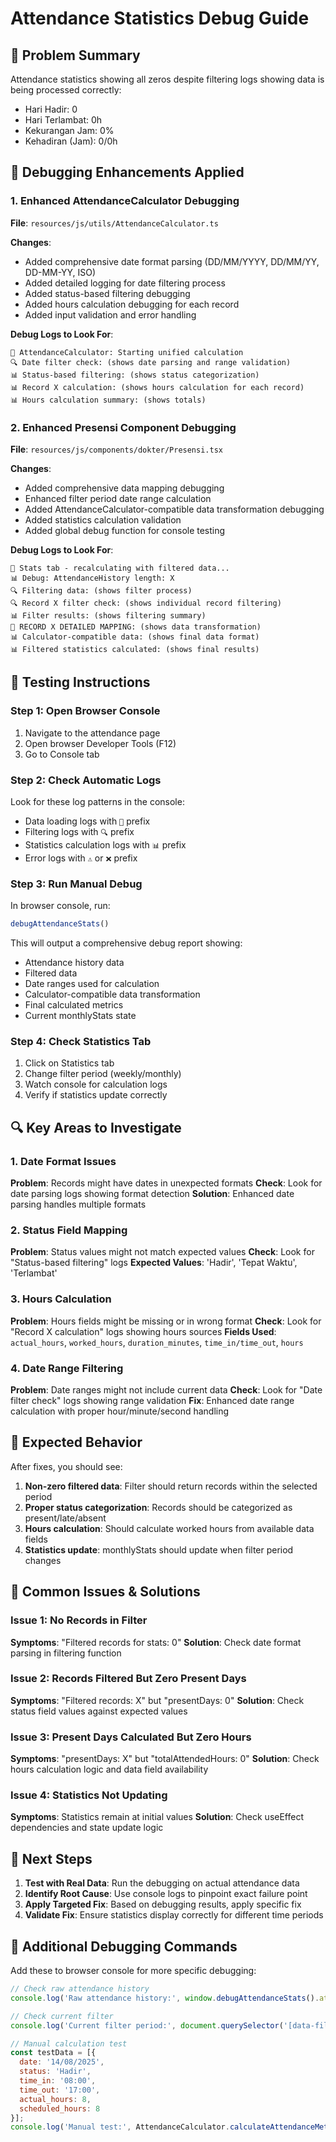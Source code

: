 # Attendance Statistics Debug Guide

## 🐛 Problem Summary
Attendance statistics showing all zeros despite filtering logs showing data is being processed correctly:
- Hari Hadir: 0
- Hari Terlambat: 0h 
- Kekurangan Jam: 0%
- Kehadiran (Jam): 0/0h

## 🔧 Debugging Enhancements Applied

### 1. Enhanced AttendanceCalculator Debugging
**File**: `resources/js/utils/AttendanceCalculator.ts`

**Changes**:
- Added comprehensive date format parsing (DD/MM/YYYY, DD/MM/YY, DD-MM-YY, ISO)
- Added detailed logging for date filtering process
- Added status-based filtering debugging
- Added hours calculation debugging for each record
- Added input validation and error handling

**Debug Logs to Look For**:
```
🔄 AttendanceCalculator: Starting unified calculation
🔍 Date filter check: (shows date parsing and range validation)
📊 Status-based filtering: (shows status categorization)
📊 Record X calculation: (shows hours calculation for each record)
📊 Hours calculation summary: (shows totals)
```

### 2. Enhanced Presensi Component Debugging
**File**: `resources/js/components/dokter/Presensi.tsx`

**Changes**:
- Added comprehensive data mapping debugging
- Enhanced filter period date range calculation
- Added AttendanceCalculator-compatible data transformation debugging
- Added statistics calculation validation
- Added global debug function for console testing

**Debug Logs to Look For**:
```
🔄 Stats tab - recalculating with filtered data...
📊 Debug: AttendanceHistory length: X
🔍 Filtering data: (shows filter process)
🔍 Record X filter check: (shows individual record filtering)
📊 Filter results: (shows filtering summary)
🐛 RECORD X DETAILED MAPPING: (shows data transformation)
📊 Calculator-compatible data: (shows final data format)
📊 Filtered statistics calculated: (shows final results)
```

## 🧪 Testing Instructions

### Step 1: Open Browser Console
1. Navigate to the attendance page
2. Open browser Developer Tools (F12)
3. Go to Console tab

### Step 2: Check Automatic Logs
Look for these log patterns in the console:
- Data loading logs with `🔄` prefix
- Filtering logs with `🔍` prefix  
- Statistics calculation logs with `📊` prefix
- Error logs with `⚠️` or `❌` prefix

### Step 3: Run Manual Debug
In browser console, run:
```javascript
debugAttendanceStats()
```

This will output a comprehensive debug report showing:
- Attendance history data
- Filtered data
- Date ranges used for calculation
- Calculator-compatible data transformation
- Final calculated metrics
- Current monthlyStats state

### Step 4: Check Statistics Tab
1. Click on Statistics tab
2. Change filter period (weekly/monthly)
3. Watch console for calculation logs
4. Verify if statistics update correctly

## 🔍 Key Areas to Investigate

### 1. Date Format Issues
**Problem**: Records might have dates in unexpected formats
**Check**: Look for date parsing logs showing format detection
**Solution**: Enhanced date parsing handles multiple formats

### 2. Status Field Mapping
**Problem**: Status values might not match expected values
**Check**: Look for "Status-based filtering" logs
**Expected Values**: 'Hadir', 'Tepat Waktu', 'Terlambat'

### 3. Hours Calculation
**Problem**: Hours fields might be missing or in wrong format
**Check**: Look for "Record X calculation" logs showing hours sources
**Fields Used**: `actual_hours`, `worked_hours`, `duration_minutes`, `time_in/time_out`, `hours`

### 4. Date Range Filtering
**Problem**: Date ranges might not include current data
**Check**: Look for "Date filter check" logs showing range validation
**Fix**: Enhanced date range calculation with proper hour/minute/second handling

## 🎯 Expected Behavior

After fixes, you should see:
1. **Non-zero filtered data**: Filter should return records within the selected period
2. **Proper status categorization**: Records should be categorized as present/late/absent
3. **Hours calculation**: Should calculate worked hours from available data fields
4. **Statistics update**: monthlyStats should update when filter period changes

## 🚨 Common Issues & Solutions

### Issue 1: No Records in Filter
**Symptoms**: "Filtered records for stats: 0"
**Solution**: Check date format parsing in filtering function

### Issue 2: Records Filtered But Zero Present Days
**Symptoms**: "Filtered records: X" but "presentDays: 0"
**Solution**: Check status field values against expected values

### Issue 3: Present Days Calculated But Zero Hours
**Symptoms**: "presentDays: X" but "totalAttendedHours: 0"
**Solution**: Check hours calculation logic and data field availability

### Issue 4: Statistics Not Updating
**Symptoms**: Statistics remain at initial values
**Solution**: Check useEffect dependencies and state update logic

## 📝 Next Steps

1. **Test with Real Data**: Run the debugging on actual attendance data
2. **Identify Root Cause**: Use console logs to pinpoint exact failure point
3. **Apply Targeted Fix**: Based on debugging results, apply specific fix
4. **Validate Fix**: Ensure statistics display correctly for different time periods

## 🔧 Additional Debugging Commands

Add these to browser console for more specific debugging:

```javascript
// Check raw attendance history
console.log('Raw attendance history:', window.debugAttendanceStats().attendanceHistory)

// Check current filter
console.log('Current filter period:', document.querySelector('[data-filter-period]')?.dataset?.filterPeriod)

// Manual calculation test
const testData = [{
  date: '14/08/2025',
  status: 'Hadir',
  time_in: '08:00',
  time_out: '17:00',
  actual_hours: 8,
  scheduled_hours: 8
}];
console.log('Manual test:', AttendanceCalculator.calculateAttendanceMetrics(testData, new Date('2025-08-01'), new Date('2025-08-31')))
```